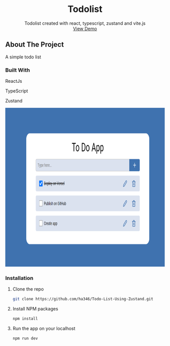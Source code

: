 <!-- PROJECT LOGO -->
<br />
<div align="center">
  <h1 align="center">Todolist</h1>

  <p align="center">
    Todolist created with react, typescript, zustand and vite.js
		<br/>
		<a href="https://todolist-sooty-ten.vercel.app/">View Demo</a>
  </p>
</div>


<!-- ABOUT THE PROJECT -->
## About The Project

A simple todo list

### Built With

<p>ReactJs</p>
<p>TypeScript</p>
<p>Zustand</p>

<div align="center">
  <span>
    <img src="./src/assets/img01.png" alt="app" width="700" height="500">
   </span>
</div>

<!-- GETTING STARTED -->
### Installation

1. Clone the repo
   ```sh
   git clone https://github.com/ha346/Todo-List-Using-Zustand.git
   ```
2. Install NPM packages
   ```sh
   npm install
   ```
3. Run the app on your localhost
   ```js
   npm run dev
   ```
